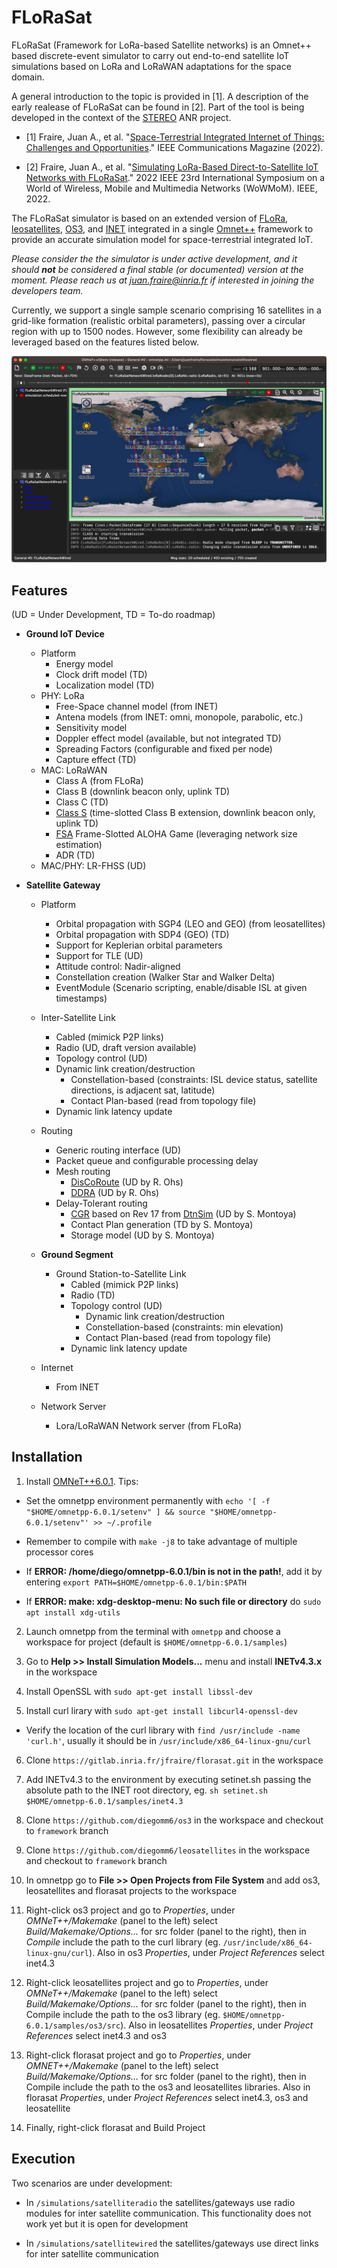 # FLoRaSat

FLoRaSat (Framework for LoRa-based Satellite networks) is an Omnet++ based discrete-event simulator to carry out end-to-end satellite IoT simulations based on LoRa and LoRaWAN adaptations for the space domain. 

A general introduction to the topic is provided in [1]. A description of the early realease of FLoRaSat can be found in [2]. Part of the tool is being developed in the context of the [STEREO](https://project.inria.fr/stereo) ANR project.

- [1] Fraire, Juan A., et al. "[Space-Terrestrial Integrated Internet of Things: Challenges and Opportunities](https://ieeexplore.ieee.org/abstract/document/9887919)." IEEE Communications Magazine (2022).

- [2] Fraire, Juan A., et al. "[Simulating LoRa-Based Direct-to-Satellite IoT Networks with FLoRaSat](https://ieeexplore.ieee.org/abstract/document/9842830)." 2022 IEEE 23rd International Symposium on a World of Wireless, Mobile and Multimedia Networks (WoWMoM). IEEE, 2022.



The FLoRaSat simulator is based on an extended version of [FLoRa](https://flora.aalto.fi/), [leosatellites](https://github.com/Avian688/leosatellites), [OS3](https://github.com/inet-framework/os3), and [INET](https://inet.omnetpp.org/) integrated in a single [Omnet++](https://omnetpp.org/) framework to provide an accurate simulation model for space-terrestrial integrated IoT.



*Please consider the the simulator is under active development, and it should **not** be considered a final stable (or documented) version at the moment. Please reach us at [juan.fraire@inria.fr](juan.fraire@inria.fr) if interested in joining the developers team.* 



Currently, we support a single sample scenario comprising 16 satellites in a grid-like formation (realistic orbital parameters), passing over a circular region with up to 1500 nodes. However, some flexibility can already be leveraged based on the features listed below.


![image info](images/screenshot.jpg)


## Features

(UD = Under Development, TD = To-do roadmap)

- **Ground IoT Device**
	- Platform
		- Energy model
		- Clock drift model (TD)
        - Localization model (TD)
    - PHY: LoRa
    	- Free-Space channel model (from INET)
    	- Antena models (from INET: omni, monopole, parabolic, etc.)
    	- Sensitivity model
    	- Doppler effect model (available, but not integrated TD)
    	- Spreading Factors (configurable and fixed per node)
    	- Capture effect (TD)
    - MAC: LoRaWAN
    	- Class A (from FLoRa)
    	- Class B (downlink beacon only, uplink TD)
    	- Class C (TD)
    	- [Class S](https://hal.laas.fr/hal-03694383) (time-slotted Class B extension, downlink beacon only, uplink TD)
    	- [FSA](https://ieeexplore.ieee.org/document/8855903) Frame-Slotted ALOHA Game (leveraging network size estimation)
    	- ADR (TD)
    - MAC/PHY: LR-FHSS (UD)



- **Satellite Gateway**
	- Platform
		- Orbital propagation with SGP4 (LEO and GEO) (from leosatellites)
		- Orbital propagation with SDP4 (GEO) (TD)
		- Support for Keplerian orbital parameters
		- Support for TLE (UD)
		- Attitude control: Nadir-aligned
		- Constellation creation (Walker Star and Walker Delta)
		- EventModule (Scenario scripting, enable/disable ISL at given timestamps)
	- Inter-Satellite Link
		- Cabled (mimick P2P links)
		- Radio (UD, draft version available)
		- Topology control (UD)
		- Dynamic link creation/destruction
			- Constellation-based (constraints: ISL device status, satellite directions, is adjacent sat, latitude)    
			- Contact Plan-based (read from topology file)
		- Dynamic link latency update
	- Routing
		- Generic routing interface (UD)
		- Packet queue and configurable processing delay    
		- Mesh routing 
			- [DisCoRoute](https://ieeexplore.ieee.org/abstract/document/9914716) (UD by R. Ohs)
			- [DDRA](https://ieeexplore.ieee.org/document/7023604) (UD by R. Ohs)    
		- Delay-Tolerant routing 
			- [CGR](https://www.sciencedirect.com/science/article/abs/pii/S1084804520303489) based on Rev 17 from [DtnSim](https://bitbucket.org/lcd-unc-ar/dtnsim) (UD by S. Montoya)
			- Contact Plan generation (TD by S. Montoya)
			- Storage model (UD by S. Montoya)



	- **Ground Segment**
		- Ground Station-to-Satellite Link
			- Cabled (mimick P2P links)
			- Radio (TD)
			- Topology control (UD)
				- Dynamic link creation/destruction
				- Constellation-based (constraints: min elevation)   
				- Contact Plan-based (read from topology file)
			- Dynamic link latency update
	- Internet
		- From INET
	- Network Server
		- Lora/LoRaWAN Network server (from FLoRa)



## Installation


1. Install [OMNeT++6.0.1](https://doc.omnetpp.org/omnetpp/InstallGuide.pdf). Tips:



* Set the omnetpp environment permanently with `echo '[ -f "$HOME/omnetpp-6.0.1/setenv" ] && source "$HOME/omnetpp-6.0.1/setenv"' >> ~/.profile`

  

* Remember to compile with `make -j8` to take advantage of multiple processor cores

  

* If **ERROR: /home/diego/omnetpp-6.0.1/bin is not in the path!**, add it by entering `export PATH=$HOME/omnetpp-6.0.1/bin:$PATH`

  

* If **ERROR: make: xdg-desktop-menu: No such file or directory** do `sudo apt install xdg-utils`

  

2. Launch omnetpp from the terminal with `omnetpp` and choose a workspace for project (default is `$HOME/omnetpp-6.0.1/samples`)

  

3. Go to **Help >> Install Simulation Models...** menu and install **INETv4.3.x** in the workspace

  

4. Install OpenSSL with `sudo apt-get install libssl-dev`

  

5. Install curl lirary with `sudo apt-get install libcurl4-openssl-dev`

  

* Verify the location of the curl library with `find /usr/include -name 'curl.h'`, usually it should be in `/usr/include/x86_64-linux-gnu/curl`

  

6. Clone `https://gitlab.inria.fr/jfraire/florasat.git` in the workspace

  

7. Add INETv4.3 to the environment by executing setinet.sh passing the absolute path to the INET root directory, eg. `sh setinet.sh $HOME/omnetpp-6.0.1/samples/inet4.3`

  

8. Clone `https://github.com/diegomm6/os3` in the workspace and checkout to `framework` branch

  

9. Clone `https://github.com/diegomm6/leosatellites` in the workspace and checkout to `framework` branch

  

10.  In omnetpp go to **File >> Open Projects from File System** and add os3, leosatellites and florasat projects to the workspace

  

11. Right-click os3 project and go to *Properties*, under *OMNeT++/Makemake* (panel to the left) select *Build/Makemake/Options...* for src folder (panel to the right), then in *Compile* include the path to the curl library (eg. `/usr/include/x86_64-linux-gnu/curl`). Also in os3 *Properties*, under *Project References* select inet4.3

  

12. Right-click leosatellites project and go to *Properties*, under *OMNeT++/Makemake* (panel to the left) select *Build/Makemake/Options...* for src folder (panel to the right), then in Compile include the path to the os3 library (eg. `$HOME/omnetpp-6.0.1/samples/os3/src`). Also in leosatellites *Properties*, under *Project References* select inet4.3 and os3

  

13. Right-click florasat project and go to *Properties*, under *OMNET++/Makemake* (panel to the left) select *Build/Makemake/Options...* for src folder (panel to the right), then in Compile include the path to the os3 and leosatellites libraries. Also in florasat *Properties*, under *Project References* select inet4.3, os3 and leosatellite

  

14. Finally, right-click florasat and Build Project

  

  

  

## Execution

  

Two scenarios are under development:

  

- In `/simulations/satelliteradio` the satellites/gateways use radio modules for inter satellite communication. This functionality does not work yet but it is open for development

  

- In `/simulations/satellitewired` the satellites/gateways use direct links for inter satellite communication
